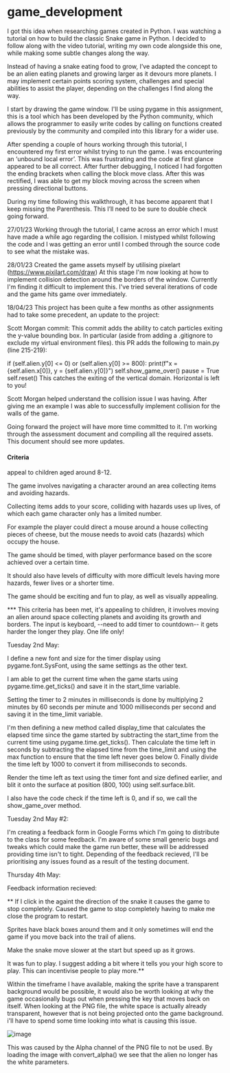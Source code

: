 # game_development

I got this idea when researching games created in Python. I was watching a tutorial on how to build the classic Snake game in Python. I decided to follow along with the video tutorial, writing my own code alongside this one, while making some subtle changes along the way.

Instead of having a snake eating food to grow, I’ve adapted the concept to be an alien eating planets and growing larger as it devours more planets. I may implement certain points scoring system, challenges and special abilities to assist the player, depending on the challenges I find along the way.

I start by drawing the game window. I'll be using pygame in this assignment, this is a tool which has been developed by the Python community, which allows the programmer to easily write codes by calling on functions created previously by the community and compiled into this library for a wider use.

After spending a couple of hours working through this tutorial, I encountered my first error whilst trying to run the game. I was encountering an ‘unbound local error’. This was frustrating and the code at first glance appeared to be all correct. After further debugging, I noticed I had forgotten the ending brackets when calling the block move class. After this was rectified, I was able to get my block moving across the screen when pressing directional buttons. 

During my time following this walkthrough, it has become apparent that I keep missing the Parenthesis. This I’ll need to be sure to double check going forward.

27/01/23 
Working through the tutorial, I came across an error which I must have made a while ago regarding the collision. I mistyped whilst following the code and I was getting an error until I combed through the source code to see what the mistake was.  

28/01/23
Created the game assets myself by utilising pixelart (https://www.pixilart.com/draw)
At this stage I'm now looking at how to implement collision detection around the borders of the window. Currently I'm finding it difficult to implement this. I've tried several iterations of code and the game hits game over immediately.

18/04/23
This project has been quite a few months as other assignments had to take some precedent, an update to the project:

Scott Morgan commit:
This commit adds the ability to catch particles exiting the y-value bounding box. In particular (aside from adding a .gitignore to exclude my virtual environment files). this PR adds the following to main.py (line 215-219):

if (self.alien.y[0] <= 0) or (self.alien.y[0] >= 800):
                print(f"x = {self.alien.x[0]}, y = {self.alien.y[0]}")
                self.show_game_over()
                pause = True
                self.reset()
This catches the exiting of the vertical domain. Horizontal is left to you!

Scott Morgan helped understand the collision issue I was having. After giving me an example I was able to successfully implement collision for the walls of the game.


Going forward the project will have more time committed to it. I'm working through the assessment document and compiling all the required assets. This document should see more updates.

#### Criteria ####

appeal to children aged around 8-12.

The game involves navigating a character around an area collecting items and avoiding hazards.

Collecting items adds to your score, colliding with hazards uses up lives, of which each game character only has a limited number.

For example the player could direct a mouse around a house collecting pieces of cheese, but the mouse needs to avoid cats (hazards) which occupy the house. 

The game should be timed, with player performance based on the score achieved over a certain time. 

It should also have levels of difficulty with more difficult levels having more hazards, fewer lives or a shorter time. 

The game should be exciting and fun to play, as well as visually appealing.

*** This criteria has been met, it's appealing to children, it involves moving an alien around space collecting planets and avoiding its growth and borders. The input is keyboard, --need to add timer to countdown-- it gets harder the longer they play. One life only!

Tuesday 2nd May:

I define a new font and size for the timer display using pygame.font.SysFont, using the same settings as the other text.

I am able to get the current time when the game starts using pygame.time.get_ticks() and save it in the start_time variable.

Setting the timer to 2 minutes in milliseconds is done by multiplying 2 minutes by 60 seconds per minute and 1000 milliseconds per second and saving it in the time_limit variable.

I'm then defining a new method called display_time that calculates the elapsed time since the game started by subtracting the start_time from the current time using pygame.time.get_ticks(). Then calculate the time left in seconds by subtracting the elapsed time from the time_limit and using the max function to ensure that the time left never goes below 0. Finally divide the time left by 1000 to convert it from milliseconds to seconds.

Render the time left as text using the timer font and size defined earlier, and blit it onto the surface at position (800, 100) using self.surface.blit. 

I also have the code check if the time left is 0, and if so, we call the show_game_over method.


Tuesday 2nd May #2:

I'm creating a feedback form in Google Forms which I'm going to distribute to the class for some feedback. I'm aware of some small generic bugs and tweaks which could make the game run better, these will be addressed providing time isn't to tight. Depending of the feedback recieved, I'll be prioritising any issues found as a result of the testing document. 


Thursday 4th May:

Feedback information recieved: 

** If I click in the againt the direction of the snake it causes the game to stop completely. Caused the game to stop completely having to make me close the program to restart.

Sprites have black boxes around them and it only sometimes will end the game if you move back into the trail of aliens.

Make the snake move slower at the start but speed up as it grows.

It was fun to play. I suggest adding a bit where it tells you your high score to play. This can incentivise people to play more.**


Within the timeframe I have available, making the sprite have a transparent background would be possible, it would also be worth looking at why the game occasionally bugs out when pressing the key that moves back on itself. 
When looking at the PNG file, the white space is actually already transparent, however that is not being projected onto the game background. i'll have to spend some time looking into what is causing this issue.

![image](https://user-images.githubusercontent.com/92015993/236187737-15bd45f8-aa62-4c69-80c5-c0fc7fdb5091.png)

This was caused by the Alpha channel of the PNG file to not be used. By loading the image with convert_alpha() we see that the alien no longer has the white parameters.
